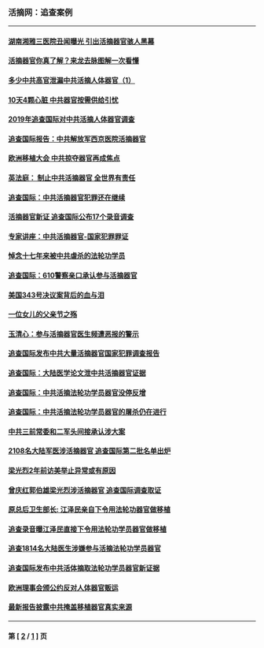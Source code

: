 ### 活摘网：追查案例
---
#### [湖南湘雅三医院丑闻曝光 引出活摘器官骇人黑幕](../../pages/nf5880/n14051847.md?08140430) 
#### [活摘器官你真了解？来龙去脉图解一次看懂](../../pages/nf5880/n13013820.md?08140430) 
#### [多少中共高官泄漏中共活摘人体器官（1）](../../pages/nf5880/n12671234.md?08140430) 
#### [10天4颗心脏 中共器官按需供给引忧](../../pages/nf5880/n12326366.md?08140430) 
#### [2019年追查国际对中共活摘人体器官调查](../../pages/nf5880/n11917733.md?08140430) 
#### [追查国际报告：中共解放军西京医院活摘器官](../../pages/nf5880/n11838359.md?08140430) 
#### [欧洲移植大会 中共掠夺器官再成焦点](../../pages/nf5880/n11538883.md?08140430) 
#### [英法庭： 制止中共活摘器官 全世界有责任](../../pages/nf5880/n11330691.md?08140430) 
#### [追查国际：中共活摘器官犯罪还在继续](../../pages/nf5880/n11218301.md?08140430) 
#### [活摘器官新证 追查国际公布17个录音调查](../../pages/nf5880/n10897744.md?08140430) 
#### [专家讲座：中共活摘器官-国家犯罪罪证](../../pages/nf5880/n8828153.md?08140430) 
#### [悼念十七年来被中共虐杀的法轮功学员](../../pages/nf5880/n8124823.md?08140430) 
#### [追查国际：610警察亲口承认参与活摘器官](../../pages/nf5880/n8109067.md?08140430) 
#### [美国343号决议案背后的血与泪](../../pages/nf5880/n8020684.md?08140430) 
#### [一位女儿的父亲节之殇](../../pages/nf5880/n8014122.md?08140430) 
#### [玉清心：参与活摘器官医生频遭恶报的警示](../../pages/nf5880/n4637546.md?08140430) 
#### [追查国际发布中共大量活摘器官国家犯罪调查报告](../../pages/nf5880/n4613428.md?08140430) 
#### [追查国际：大陆医学论文泄中共活摘器官证据](../../pages/nf5880/n4608794.md?08140430) 
#### [追查国际：中共活摘法轮功学员器官没停反增](../../pages/nf5880/n4584075.md?08140430) 
#### [追查国际：中共活摘法轮功学员器官的屠杀仍在进行](../../pages/nf5880/n4299154.md?08140430) 
#### [中共三前常委和二军头间接承认涉大案](../../pages/nf5880/n4286244.md?08140430) 
#### [2108名大陆军医涉活摘器官 追查国际第二批名单出炉](../../pages/nf5880/n4284769.md?08140430) 
#### [梁光烈2年前访美举止异常或有原因](../../pages/nf5880/n4279686.md?08140430) 
#### [曾庆红郭伯雄梁光烈涉活摘器官 追查国际调查取证](../../pages/nf5880/n4278462.md?08140430) 
#### [原总后卫生部长: 江泽民亲自下令用法轮功器官做移植](../../pages/nf5880/n4263864.md?08140430) 
#### [追查录音曝江泽民直接下令用法轮功学员器官做移植](../../pages/nf5880/n4261268.md?08140430) 
#### [追查1814名大陆医生涉嫌参与活摘法轮功学员器官](../../pages/nf5880/n4259055.md?08140430) 
#### [追查国际发布中共活体摘取法轮功学员器官新证据](../../pages/nf5880/n4258255.md?08140430) 
#### [欧洲理事会颁公约反对人体器官贩运](../../pages/nf5880/n4206955.md?08140430) 
#### [最新报告披露中共掩盖移植器官真实来源](../../pages/nf5880/n4140084.md?08140430) 

---
#### 第 [ [2](./2.md?08140430) / [1](./1.md?08140430) ] 页
